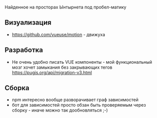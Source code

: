 Найденное на просторах Ынтырнета под пробел-матику

## Визуализация

* https://github.com/vueuse/motion - движуха

## Разработка

* Не очень удобно писать VUE компоненты - мой функциональный мозг хочет замыкания без закрывающих тегов https://pugjs.org/api/migration-v3.html

## Сборка

* npm интересно вообще разворачивает граф зависимостей
* бот для зависимостей просто обзан быть проверяемым через сборку - иначе можно так дообновляться ;-)
